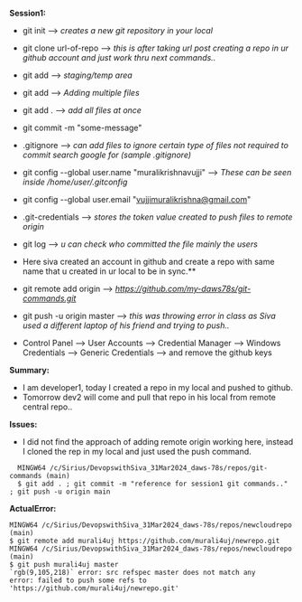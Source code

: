 **Session1:**

 * git init --> *creates a new git repository in your local*
 * git clone url-of-repo --> *this is after taking url post creating a repo in ur github account and just work thru next commands..*
 * git add <filename> --> *staging/temp area*
 * git add <file1> <file2> --> *Adding multiple files*
 * git add . --> *add all files at once*
 * git commit -m "some-message"
 * .gitignore --> *can add files to ignore certain type of files not required to commit search google for (sample .gitignore)*
 * git config --global user.name "muralikrishnavujji" --> *These can be seen inside /home/user/.gitconfig*
 * git config --global user.email "vujjimuralikrishna@gmail.com"
 * .git-credentials --> *stores the token value created to push files to remote origin*
 * git log --> *u can check who committed the file mainly the users*
 * Here siva created an account in github and create a repo with same name that u created in ur local to be in sync.**
 * git remote add origin <url of github repo u just created> --> *https://github.com/my-daws78s/git-commands.git*
 * git push -u origin master --> *this was throwing error in class as Siva used a different laptop of his friend and trying to push..*

 * Control Panel --> User Accounts --> Credential Manager --> Windows Credentials --> Generic Credentials --> and remove the github keys
 
 **Summary:**
 * I am developer1, today I created a repo in my local and pushed to github.
 * Tomorrow dev2 will come and pull that repo in his local from remote central repo..

 **Issues:** 
  * I did not find the approach of adding remote origin working here, instead I cloned the rep in my local and just used the push command.
  ````
    MINGW64 /c/Sirius/DevopswithSiva_31Mar2024_daws-78s/repos/git-commands (main)
    $ git add . ; git commit -m "reference for session1 git commands.." ; git push -u origin main
  ````
  **ActualError:**
  
    MINGW64 /c/Sirius/DevopswithSiva_31Mar2024_daws-78s/repos/newcloudrepo (main)
    $ git remote add murali4uj https://github.com/murali4uj/newrepo.git
    MINGW64 /c/Sirius/DevopswithSiva_31Mar2024_daws-78s/repos/newcloudrepo (main)
    $ git push murali4uj master
    `rgb(9,105,218)` error: src refspec master does not match any
    error: failed to push some refs to 'https://github.com/murali4uj/newrepo.git'

